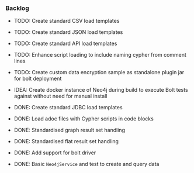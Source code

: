 ### Backlog

* TODO: Create standard CSV load templates
* TODO: Create standard JSON load templates
* TODO: Create standard API load templates
* TODO: Enhance script loading to include naming cypher from comment lines
* TODO: Create custom data encryption sample as standalone plugin jar for bolt deployment

* IDEA: Create docker instance of Neo4j during build to execute Bolt tests against without need for manual install

* DONE: Create standard JDBC load templates
* DONE: Load adoc files with Cypher scripts in code blocks
* DONE: Standardised graph result set handling
* DONE: Standardised flat result set handling
* DONE: Add support for bolt driver
* DONE: Basic `Neo4jService` and test to create and query data 